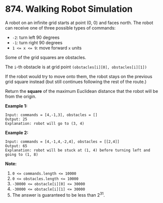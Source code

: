# 874. Walking Robot Simulation

A robot on an infinite grid starts at point (0, 0) and faces north. The robot can receive one of three possible types of commands:

- `-2`: turn left 90 degrees
- `-1`: turn right 90 degrees
- `1 <= x <= 9`: move forward `x` units

Some of the grid squares are obstacles.

The `i`-th obstacle is at grid point `(obstacles[i][0], obstacles[i][1])`

If the robot would try to move onto them, the robot stays on the previous grid square instead (but still continues following the rest of the route.)

Return the **square** of the maximum Euclidean distance that the robot will be from the origin.

**Example 1:**

```()
Input: commands = [4,-1,3], obstacles = []
Output: 25
Explanation: robot will go to (3, 4)
```

**Example 2:**

```()
Input: commands = [4,-1,4,-2,4], obstacles = [[2,4]]
Output: 65
Explanation: robot will be stuck at (1, 4) before turning left and going to (1, 8)
```

**Note:**

1. `0 <= commands.length <= 10000`
2. `0 <= obstacles.length <= 10000`
3. `-30000 <= obstacle[i][0] <= 30000`
4. `-30000 <= obstacle[i][1] <= 30000`
5. The answer is guaranteed to be less than $2^{31}$.
